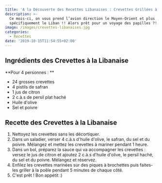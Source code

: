 ```yaml
---
title: 'A la Découverte des Recettes Libanaises : Crevettes Grillées à la Libanaise'
description: >-
  Ce mois-ci, on vous prend l’avion direction le Moyen-Orient et plus
  spécifiquement le Liban !! Alors prêt pour un voyage des papilles ?!
image: /images/crevettes-libanaises.jpg
categories:
  - Recettes
date: '2019-10-15T11:54:55+02:00'
---
```

## Ingrédients des Crevettes à la Libanaise

**Pour 4 personnes :**

* 24 grosses crevettes
* 4 pistils de safran
* 1 jus de citron
* 2 c.à.s de persil plat haché
* Huile d'olive
* Sel et poivre

## Recette des Crevettes à la Libanaise

1. Nettoyez les crevettes sans les décortiquer.
2. Dans un saladier, verser 4 c.à.s d'huile d'olive, le safran, du sel et du poivre. Mélangez et mettez les crevettes à mariner pendant 1 heure.
3. Dans un bol, préparez la sauce qui va accompagner les crevettes : versez le jus de citron et ajoutez 2 c.à.s d'huile d'olive, le persil haché, du sel et du poivre. Mélangez et réservez.
4. Enfilez les crevettes marinées sur des piques à brochettes puis faites-les griller à la poêle pendant 5 minutes de chaque côté.
5. C'est prêt ! Bon appétit :)
